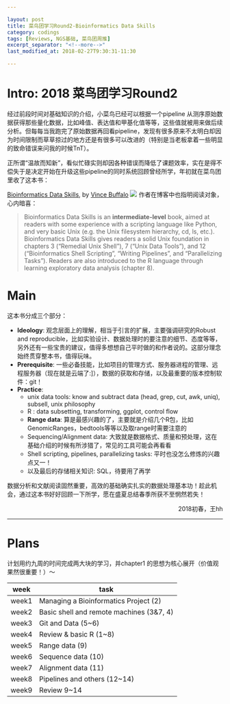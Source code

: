 ```yaml
---

layout: post
title: 菜鸟团学习Round2-Bioinformatics Data Skills
category: codings 
tags: [Reviews, NGS基础, 菜鸟团周推]
excerpt_separator: "<!--more-->"
last_modified_at: 2018-02-27T9:30:31-11:30

---
```




# Intro: 2018 菜鸟团学习Round2

经过前段时间对基础知识的介绍，小菜鸟已经可以根据一个pipeline 从测序原始数据获得那些量化数据，比如峰值、表达值和甲基化值等等，这些值就被用来做后续分析。但每每当我跑完了原始数据再回看pipeline，发现有很多原来不太明白却因为时间限制而草草掠过的地方还是有很多可以改进的（特别是当老板拿着一些明显的致命错误来问我的时候TnT）。

正所谓“温故而知新”，看似忙碌实则却因各种错误而降低了课题效率，实在是得不偿失于是决定开始在升级这些pipeline的同时系统回顾曾经所学，年初就在菜鸟团里收了这本书：

[Bioinformatics Data Skills](http://shop.oreilly.com/product/0636920030157.do), by [Vince Buffalo](http://www.vincebuffalo.com/)
![](https://covers.oreillystatic.com/images/0636920030157/lrg.jpg)
作者在博客中也指明阅读对象，心内暗喜：

>Bioinformatics Data Skills is an __intermediate-level__ book, aimed at readers with some experience with a scripting language like Python, and very basic Unix (e.g. the Unix filesystem hierarchy, cd, ls, etc.). Bioinformatics Data Skills gives readers a solid Unix foundation in chapters 3 (“Remedial Unix Shell”), 7 (“Unix Data Tools”), and 12 (“Bioinformatics Shell Scripting”, “Writing Pipelines”, and “Parallelizing Tasks”). Readers are also introduced to the R language through learning exploratory data analysis (chapter 8).

<!--more-->


# Main

这本书分成三个部分：

 - __Ideology__: 观念层面上的理解，相当于引言的扩展，主要强调研究的Robust and reproducible，比如实验设计、数据处理时的要注意的细节、态度等等，另外还有一些宝贵的建议，值得多想想自己平时做的和作者说的。这部分理念始终贯穿整本书，值得玩味。
 - __Prerequisite__: 一些必备技能，比如项目的管理方式、服务器进程的管理、远程服务器（现在就是云端了:]），数据的获取和存储，以及最重要的版本控制软件：git！
 -  __Practice__: 
	* unix data tools: know and subtract data (head, grep, cut, awk, uniq), subsell, unix philosophy
	* R : data subsetting, transforming, ggplot, control flow
	* __Range data__: 算是最感兴趣的了，主要就是介绍几个R包，比如GenomicRanges，bedtools等等以及取range时需要注意的
	* Sequencing/Alignment data: 大致就是数据格式、质量和预处理，这在基础介绍的时候有所涉猎了，常见的工具可能会再看看
	* Shell scripting, pipelines, parallelizing tasks: 平时也没怎么修炼的兴趣点又一！
	* 以及最后的存储相关知识: SQL，待要用了再学


数据分析和文献阅读固然重要，高效的基础确实扎实的数据处理基本功！趁此机会，通过这本书好好回顾一下所学，愿在盛夏总结春季所获不至惘然若失！
<p align="right"> 2018初春，王hh </p>

---

# Plans
计划用约九周的时间完成两大块的学习，并chapter1 的思想为核心展开（价值观果然很重要！）～

| week | task |
|--------|---------------------------------|
| week1 |  Managing a Bioinformatics Project (2) |
| week2 |  Basic shell and remote machines (3&7, 4) |
| week3 |  Git and Data (5~6) |
| week4 |  Review & basic R (1~8) |
| week5 |  Range data (9) |
| week6 |  Sequence data (10) |
| week7 |  Alignment data (11) |
| week8 |  Pipelines and others (12~14) |
| week9 |  Review 9~14 |



